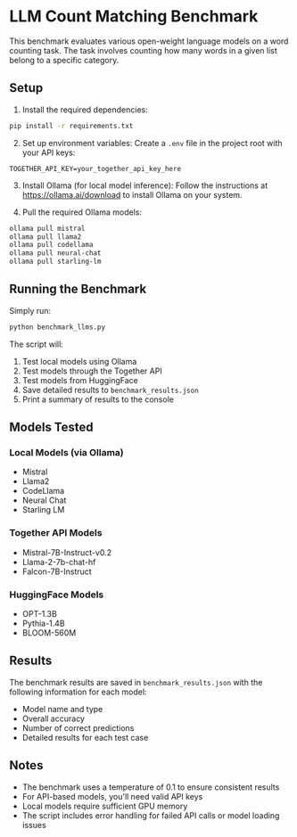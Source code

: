 # LLM Count Matching Benchmark

This benchmark evaluates various open-weight language models on a word counting task. The task involves counting how many words in a given list belong to a specific category.

## Setup

1. Install the required dependencies:
```bash
pip install -r requirements.txt
```

2. Set up environment variables:
Create a `.env` file in the project root with your API keys:
```
TOGETHER_API_KEY=your_together_api_key_here
```

3. Install Ollama (for local model inference):
Follow the instructions at https://ollama.ai/download to install Ollama on your system.

4. Pull the required Ollama models:
```bash
ollama pull mistral
ollama pull llama2
ollama pull codellama
ollama pull neural-chat
ollama pull starling-lm
```

## Running the Benchmark

Simply run:
```bash
python benchmark_llms.py
```

The script will:
1. Test local models using Ollama
2. Test models through the Together API
3. Test models from HuggingFace
4. Save detailed results to `benchmark_results.json`
5. Print a summary of results to the console

## Models Tested

### Local Models (via Ollama)
- Mistral
- Llama2
- CodeLlama
- Neural Chat
- Starling LM

### Together API Models
- Mistral-7B-Instruct-v0.2
- Llama-2-7b-chat-hf
- Falcon-7B-Instruct

### HuggingFace Models
- OPT-1.3B
- Pythia-1.4B
- BLOOM-560M

## Results

The benchmark results are saved in `benchmark_results.json` with the following information for each model:
- Model name and type
- Overall accuracy
- Number of correct predictions
- Detailed results for each test case

## Notes

- The benchmark uses a temperature of 0.1 to ensure consistent results
- For API-based models, you'll need valid API keys
- Local models require sufficient GPU memory
- The script includes error handling for failed API calls or model loading issues 